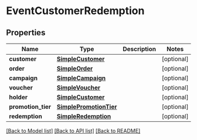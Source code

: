 # EventCustomerRedemption


## Properties
Name | Type | Description | Notes
------------ | ------------- | ------------- | -------------
**customer** | [**SimpleCustomer**](SimpleCustomer.md) |  | [optional] 
**order** | [**SimpleOrder**](SimpleOrder.md) |  | [optional] 
**campaign** | [**SimpleCampaign**](SimpleCampaign.md) |  | [optional] 
**voucher** | [**SimpleVoucher**](SimpleVoucher.md) |  | [optional] 
**holder** | [**SimpleCustomer**](SimpleCustomer.md) |  | [optional] 
**promotion_tier** | [**SimplePromotionTier**](SimplePromotionTier.md) |  | [optional] 
**redemption** | [**SimpleRedemption**](SimpleRedemption.md) |  | [optional] 

[[Back to Model list]](../README.md#documentation-for-models) [[Back to API list]](../README.md#documentation-for-api-endpoints) [[Back to README]](../README.md)


